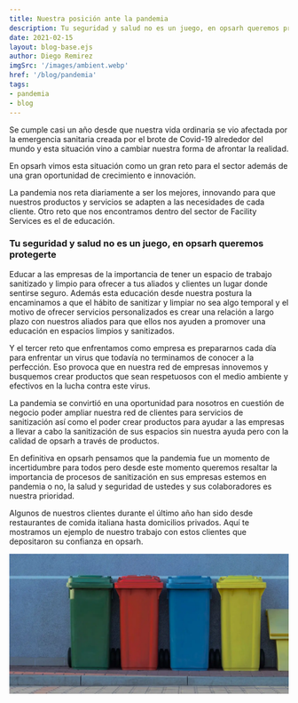 ```yaml
---
title: Nuestra posición ante la pandemia
description: Tu seguridad y salud no es un juego, en opsarh queremos protegerte.
date: 2021-02-15
layout: blog-base.ejs
author: Diego Remirez
imgSrc: '/images/ambient.webp'
href: '/blog/pandemia'
tags:
- pandemia
- blog
---
```

Se cumple casi un año desde que nuestra vida ordinaria se vio afectada por la emergencia sanitaria creada por el brote de Covid-19 alrededor del mundo y esta situación vino a cambiar nuestra forma de afrontar la realidad.

En opsarh vimos esta situación como un gran reto para el sector además de una gran oportunidad de crecimiento e innovación.

La pandemia nos reta diariamente a ser los mejores, innovando para que nuestros productos y servicios se adapten a las necesidades de cada cliente. Otro reto que nos encontramos dentro del sector de Facility Services es el de educación.

### Tu seguridad y salud no es un juego, en opsarh queremos protegerte

Educar a las empresas de la importancia de tener un espacio de trabajo sanitizado y limpio para ofrecer a tus aliados y clientes un lugar donde sentirse seguro. Además esta educación desde nuestra postura la encaminamos a que el hábito de sanitizar y limpiar no sea algo temporal y el motivo de ofrecer servicios personalizados es crear una relación a largo plazo con nuestros aliados para que ellos nos ayuden a promover una educación en espacios limpios y sanitizados.

Y el tercer reto que enfrentamos como empresa es prepararnos cada día para enfrentar un virus que todavía no terminamos de conocer a la perfección. Eso provoca que en nuestra red de empresas innovemos y busquemos crear productos que sean respetuosos con el medio ambiente y efectivos en la lucha contra este virus.

La pandemia se convirtió en una oportunidad para nosotros en cuestión de negocio poder ampliar nuestra red de clientes para servicios de sanitización así como el poder crear productos para ayudar a las empresas a llevar a cabo la sanitización de sus espacios sin nuestra ayuda pero con la calidad de opsarh a través de productos.

En definitiva en opsarh pensamos que la pandemia fue un momento de incertidumbre para todos pero desde este momento queremos resaltar la importancia de procesos de sanitización en sus empresas estemos en pandemia o no, la salud y seguridad de ustedes y sus colaboradores es nuestra prioridad.

Algunos de nuestros clientes durante el último año han sido desde restaurantes de comida italiana hasta domicilios privados. Aquí te mostramos un ejemplo de nuestro trabajo con estos clientes que depositaron su confianza en opsarh.

![](/images/ambient.webp)
